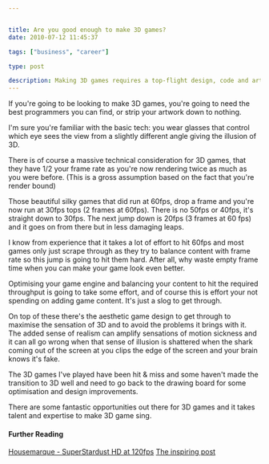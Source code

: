 ```yaml
---


title: Are you good enough to make 3D games?
date: 2010-07-12 11:45:37

tags: ["business", "career"]

type: post

description: Making 3D games requires a top-flight design, code and art team. Do you have what it takes?
---
```

If you're going to be looking to make 3D games, you're going to need the
best programmers you can find, or strip your artwork down to nothing.

I'm sure you're familiar with the basic
tech: you wear glasses that control which eye sees the view from a slightly different angle giving the illusion of 3D.

There is of course a massive technical consideration for 3D games, that
they have 1/2 your frame rate as you're now rendering twice as much as
you were before. (This is a gross assumption based on the fact that
you're render bound)

 Those beautiful silky games that did run at 60fps, drop a frame and
you're now run at 30fps tops (2 frames at 60fps). There is no 50fps or
40fps, it's straight down to 30fps. The next jump down is 20fps (3
frames at 60 fps) and it goes on from there but in less damaging leaps.

I know from experience that it takes a lot of effort to hit 60fps and
most games only just scrape through as they try to balance content with
frame rate so this jump is going to hit them hard. After all, why waste
empty frame time when you can make your game look even better.

Optimising your game engine and balancing your content to hit the
required throughput is going to take some effort, and of course this is
effort your not spending on adding game content. It's just a slog to get
through.

On top of these there's the aesthetic game design to get through to
maximise the sensation of 3D and to avoid the problems it brings with
it. The added sense of realism can amplify sensations of motion sickness
and it can all go wrong when that sense of illusion is shattered when
the shark coming out of the screen at you clips the edge of the screen
and your brain knows it's fake.

The 3D games I've played have been hit & miss and some haven't made the
transition to 3D well and need to go back to the drawing board for some
optimisation and design improvements.

There are some fantastic opportunities out there for 3D games and it
takes talent and expertise to make 3D game sing.

#### Further Reading

[Housemarque - SuperStardust HD at
120fps](http://blog.eu.playstation.com/2010/06/10/super-stardust-hd-3d-story/)
 [The inspiring
post](http://au.playstation.com/home/news/articles/detail/item285381/Talking-games-with-Shuhei-Yoshida/)
